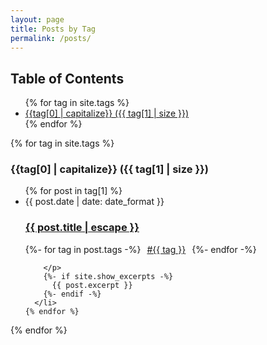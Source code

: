 ```yaml
---
layout: page
title: Posts by Tag
permalink: /posts/
---
```

<h2>Table of Contents</h2>
<ul style="max-height: 12em; overflow: auto;">
  {% for tag in site.tags %}
    <li>
        <a href="#{{tag[0]}}">{{tag[0] | capitalize}} ({{ tag[1] | size }})</a>
    </li>
  {% endfor %}
</ul>

{% for tag in site.tags %}
  <h3 id="{{tag[0]}}">{{tag[0] | capitalize}} ({{ tag[1] | size }})</h3> 

  <ul class="post-list">
    {% for post in tag[1] %}
      <li>
        <span class="post-meta">{{ post.date | date: date_format }}</span>
        <h3>
          <a class="post-link" href="{{ post.url | relative_url }}">
            {{ post.title | escape }}
          </a>
        </h3>
        <p style="display: flex; justify-content: left; gap: 10px;"> 
            {%- for tag in post.tags -%}
            <a href="/posts/#{{tag}}">#{{ tag }}</a>
            {%- endfor -%}

        </p>
        {%- if site.show_excerpts -%}
          {{ post.excerpt }}
        {%- endif -%}
      </li>
    {% endfor %}
  </ul>
{% endfor %}